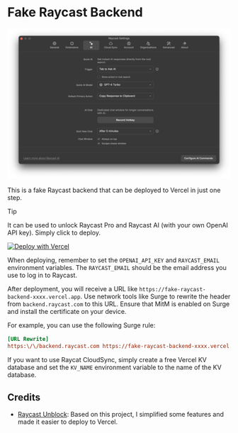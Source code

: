 # Fake Raycast Backend
![Raycast AI](./assets/raycasst.png)

This is a fake Raycast backend that can be deployed to Vercel in just one step.

> [!TIP]
> It can be used to unlock Raycast Pro and Raycast AI (with your own OpenAI API key). Simply click to deploy.

[![Deploy with Vercel](https://vercel.com/button)](https://vercel.com/new/clone?repository-url=https%3A%2F%2Fgithub.com%2Fourongxing%2Ffake-raycast-backend&env=OPENAI_API_KEY,RAYCAST_EMAIL&envDescription=Only%20users%20of%20this%20email%20can%20use%20it.&envLink=https%3A%2F%2Fgithub.com%2Fourongxing%2Ffake-raycast-backend%3Ftab%3Dreadme-ov-file%23fake-raycast-backend)

When deploying, remember to set the `OPENAI_API_KEY` and `RAYCAST_EMAIL` environment variables. The `RAYCAST_EMAIL` should be the email address you use to log in to Raycast.

After deployment, you will receive a URL like `https://fake-raycast-backend-xxxx.vercel.app`. Use network tools like Surge to rewrite the header from `backend.raycast.com` to this URL. Ensure that MitM is enabled on Surge and install the certificate on your device.

For example, you can use the following Surge rule:

```ini
[URL Rewrite]
https:\/\/backend.raycast.com https://fake-raycast-backend-xxxx.vercel.app header
```

If you want to use Raycat CloudSync, simply create a free Vercel KV database and set the `KV_NAME` environment variable to the name of the KV database.

## Credits
- [Raycast Unblock](https://github.com/wibus-wee/raycast-unblock): Based on this project, I simplified some features and made it easier to deploy to Vercel.
